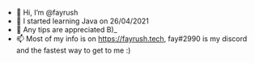 - 👋 Hi, I’m @fayrush
- 🌱 I started learning Java on 26/04/2021
- 💞️ Any tips are appreciated B)_
- 📫 Most of my info is on https://fayrush.tech, fay#2990 is my discord and the fastest way to get to me :)

<!---
fayrush/fayrush is a ✨ special ✨ repository because its `README.md` (this file) appears on your GitHub profile.
You can click the Preview link to take a look at your changes.
--->
